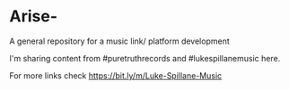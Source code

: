 # Arise-
A general repository for a music link/ platform development 

I'm sharing content from #puretruthrecords and #lukespillanemusic here.

For more links check 
https://bit.ly/m/Luke-Spillane-Music
